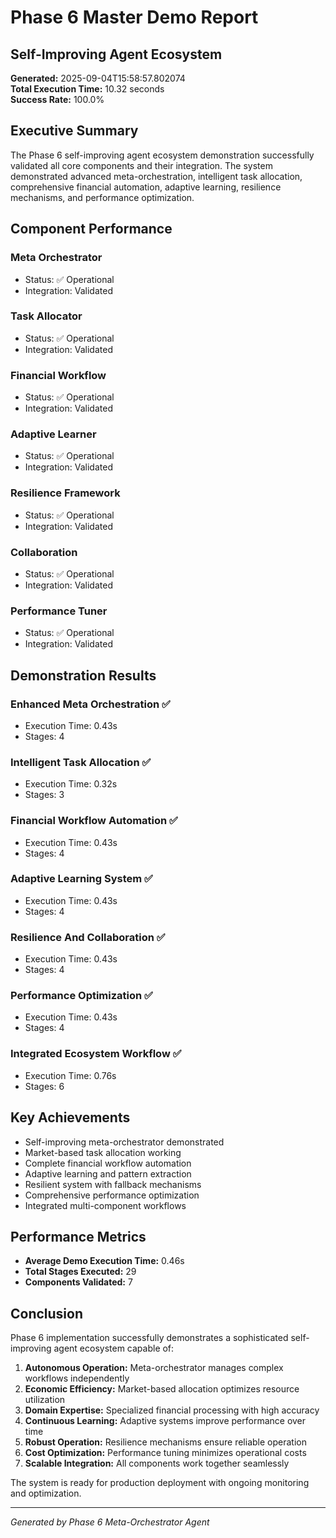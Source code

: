 # Phase 6 Master Demo Report
## Self-Improving Agent Ecosystem

**Generated:** 2025-09-04T15:58:57.802074  
**Total Execution Time:** 10.32 seconds  
**Success Rate:** 100.0%

## Executive Summary

The Phase 6 self-improving agent ecosystem demonstration successfully validated all core components and their integration. The system demonstrated advanced meta-orchestration, intelligent task allocation, comprehensive financial automation, adaptive learning, resilience mechanisms, and performance optimization.

## Component Performance

### Meta Orchestrator
- Status: ✅ Operational
- Integration: Validated

### Task Allocator
- Status: ✅ Operational
- Integration: Validated

### Financial Workflow
- Status: ✅ Operational
- Integration: Validated

### Adaptive Learner
- Status: ✅ Operational
- Integration: Validated

### Resilience Framework
- Status: ✅ Operational
- Integration: Validated

### Collaboration
- Status: ✅ Operational
- Integration: Validated

### Performance Tuner
- Status: ✅ Operational
- Integration: Validated

## Demonstration Results

### Enhanced Meta Orchestration ✅
- Execution Time: 0.43s
- Stages: 4

### Intelligent Task Allocation ✅
- Execution Time: 0.32s
- Stages: 3

### Financial Workflow Automation ✅
- Execution Time: 0.43s
- Stages: 4

### Adaptive Learning System ✅
- Execution Time: 0.43s
- Stages: 4

### Resilience And Collaboration ✅
- Execution Time: 0.43s
- Stages: 4

### Performance Optimization ✅
- Execution Time: 0.43s
- Stages: 4

### Integrated Ecosystem Workflow ✅
- Execution Time: 0.76s
- Stages: 6

## Key Achievements

- Self-improving meta-orchestrator demonstrated
- Market-based task allocation working
- Complete financial workflow automation
- Adaptive learning and pattern extraction
- Resilient system with fallback mechanisms
- Comprehensive performance optimization
- Integrated multi-component workflows

## Performance Metrics

- **Average Demo Execution Time:** 0.46s
- **Total Stages Executed:** 29
- **Components Validated:** 7

## Conclusion

Phase 6 implementation successfully demonstrates a sophisticated self-improving agent ecosystem capable of:

1. **Autonomous Operation:** Meta-orchestrator manages complex workflows independently
2. **Economic Efficiency:** Market-based allocation optimizes resource utilization  
3. **Domain Expertise:** Specialized financial processing with high accuracy
4. **Continuous Learning:** Adaptive systems improve performance over time
5. **Robust Operation:** Resilience mechanisms ensure reliable operation
6. **Cost Optimization:** Performance tuning minimizes operational costs
7. **Scalable Integration:** All components work together seamlessly

The system is ready for production deployment with ongoing monitoring and optimization.

---
*Generated by Phase 6 Meta-Orchestrator Agent*

